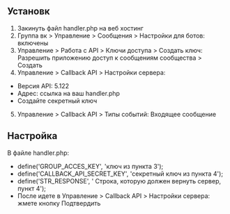 ## Установк
1. Закинуть файл handler.php на веб хостинг
2. Группа вк > Управление > Сообщения > Настройки для ботов: включены
3. Управление > Работа с API > Ключи доступа > Создать ключ: Разрешить приложению доступ к сообщениям сообщества > Создать
4. Управление > Callback API > Настройки сервера:
- Версия API: 5.122
- Адрес: ссылка на ваш handler.php
- Создайте секретный ключ
5. Управление > Callback API > Типы событий:  Входящее сообщение

## Настройка
В файле handler.php:

- define('GROUP_ACCES_KEY', 'ключ из пункта 3');
- define('CALLBACK_API_SECRET_KEY', 'секретный ключ из пункта 4');
- define('STR_RESPONSE', ' Строка, которую должен вернуть сервер, пункт 4');
- После идете в Управление > Callback API > Настройки сервера: жмете кнопку Подтвердить
